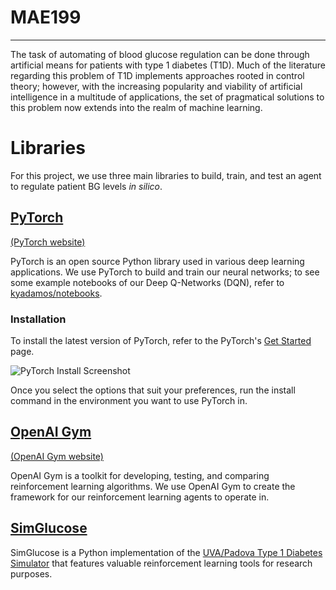 # MAE199
**********

The task of automating of blood glucose regulation can be done through artificial means for patients with type 1 diabetes (T1D). Much of the literature regarding this problem of T1D implements approaches rooted in control theory; however, with the increasing popularity and viability of artificial intelligence in a multitude of applications, the set of pragmatical solutions to this problem now extends into the realm of machine learning.

# Libraries

For this project, we use three main libraries to build, train, and test an agent to regulate patient BG levels *in silico*.

## [PyTorch](https://github.com/pytorch/pytorch) 

[(PyTorch website)](https://pytorch.org/)

PyTorch is an open source Python library used in various deep learning applications. We use PyTorch to build and train our neural networks; to see some example notebooks of our Deep Q-Networks (DQN), refer to [kyadamos/notebooks](https://github.com/kyadamos/MAE199/tree/main/notebooks). 

### Installation

To install the latest version of PyTorch, refer to the PyTorch's [Get Started](https://pytorch.org/get-started/locally/) page.

![PyTorch Install Screenshot]()

Once you select the options that suit your preferences, run the install command in the environment you want to use PyTorch in.

## [OpenAI Gym](https://github.com/openai/gym) 

[(OpenAI Gym website)](https://gym.openai.com/)

OpenAI Gym is a toolkit for developing, testing, and comparing reinforcement learning algorithms. We use OpenAI Gym to create the framework for our reinforcement learning agents to operate in.

## [SimGlucose](https://github.com/jxx123/simglucose)

SimGlucose is a Python implementation of the [UVA/Padova Type 1 Diabetes Simulator](https://tegvirginia.com/software/t1dms-2014/) that features valuable reinforcement learning tools for research purposes.
 